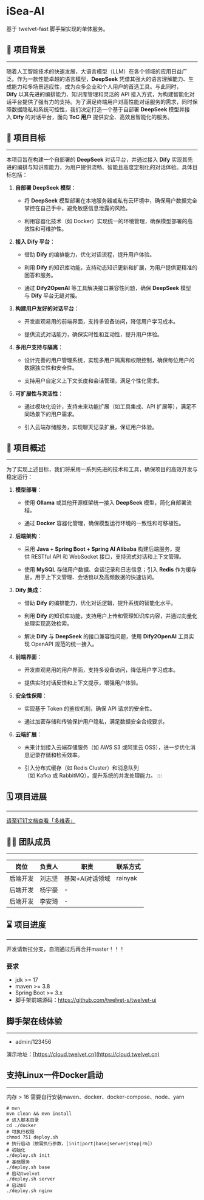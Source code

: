 # iSea-AI
基于 twelvet-fast 脚手架实现的单体服务。
## 🌈 项目背景

---
随着人工智能技术的快速发展，大语言模型（LLM）在各个领域的应用日益广泛。作为一款性能卓越的语言模型，**DeepSeek** 凭借其强大的语言理解能力、生成能力和多场景适应性，成为众多企业和个人用户的首选工具。与此同时，**Dify** 以其先进的编排能力、知识库管理和灵活的 API 接入方式，为构建智能化对话平台提供了强有力的支持。为了满足终端用户对高性能对话服务的需求，同时保障数据隐私和系统可控性，我们决定打造一个基于自部署 **DeepSeek** 模型并接入 **Dify** 的对话平台，面向 **ToC 用户** 提供安全、高效且智能化的服务。

## 🎯 项目目标

---
本项目旨在构建一个自部署的 **DeepSeek** 对话平台，并通过接入 **Dify** 实现其先进的编排与知识库能力，为用户提供流畅、智能且高度定制化的对话体验。具体目标包括：

1. **自部署 DeepSeek 模型**：

    - 将 **DeepSeek** 模型部署在本地服务器或私有云环境中，确保用户数据完全掌控在自己手中，避免敏感信息泄露的风险。

   - 利用容器化技术（如 Docker）实现统一的环境管理，确保模型部署的高效性和可维护性。

2. **接入 Dify 平台**：

    - 借助 **Dify** 的编排能力，优化对话流程，提升用户体验。

   - 利用 **Dify** 的知识库功能，支持动态知识更新和扩展，为用户提供更精准的回答和服务。

   - 通过 **Dify2OpenAI** 等工具解决接口兼容性问题，确保 **DeepSeek** 模型与 **Dify** 平台无缝对接。

3. **构建用户友好的对话平台**：

    - 开发直观易用的前端界面，支持多设备访问，降低用户学习成本。

   - 提供流式对话能力，确保实时性和互动性，提升用户体验。

4. **多用户支持与隔离**：

    - 设计完善的用户管理系统，实现多用户隔离和权限控制，确保每位用户的数据独立性和安全性。

   - 支持用户自定义上下文长度和会话管理，满足个性化需求。

5. **可扩展性与灵活性**：

    - 通过模块化设计，支持未来功能扩展（如工具集成、API 扩展等），满足不同场景下的用户需求。

   - 引入云端存储服务，实现聊天记录扩展，保证用户体验。

## 🧾 项目概述

---
为了实现上述目标，我们将采用一系列先进的技术和工具，确保项目的高效开发与稳定运行：

1. **模型部署**：

   - 使用 **Ollama** 或其他开源框架统一接入 **DeepSeek** 模型，简化自部署流程。

   - 通过 **Docker** 容器化管理，确保模型运行环境的一致性和可移植性。

2. **后端架构**：

    - 采用 **Java + Spring Boot + Spring AI Alibaba** 构建后端服务，提供 RESTful API 和 WebSocket 接口，支持流式对话和上下文管理。

   - 使用 **MySQL** 存储用户数据、会话记录和日志信息；引入 **Redis** 作为缓存层，用于上下文管理、会话锁以及高频数据的快速访问。

3. **Dify 集成**：

    - 借助 **Dify** 的编排能力，优化对话逻辑，提升系统的智能化水平。

   - 利用 **Dify** 的知识库功能，支持用户上传和管理知识库内容，并通过向量化处理实现高效检索。

   - 解决 **Dify** 与 **DeepSeek** 的接口兼容性问题，使用 **Dify2OpenAI** 工具实现 OpenAPI 规范的统一接入。

4. **前端界面**：

    - 开发直观易用的用户界面，支持多设备访问，降低用户学习成本。

   - 提供实时对话反馈和上下文提示，增强用户体验。

5. **安全性保障**：

    - 实现基于 Token 的鉴权机制，确保 API 请求的安全性。

   - 通过加密存储和传输保护用户隐私，满足数据安全合规要求。

6. **云端扩展**：

    - 未来计划接入云端存储服务（如 AWS S3 或阿里云 OSS），进一步优化消息记录存储和检索效率。

   - 引入分布式缓存（如 Redis Cluster）和消息队列（如 Kafka 或 RabbitMQ），提升系统的并发处理能力。
:::

## 🗓️ 项目进展

---
[请至钉钉文档查看「多维表」](https://docs.dingtalk.com/i/nodes/1OQX0akWmx7vjekXFkglL1YR8GlDd3mE?iframeQuery=anchorId%3DX0278ae71d1-8881-4e06-a4dc-2ab309e2b0dc-m7e5pcjrevjlvi8pjia)

## 🧑‍💻 团队成员

---

| 岗位     | 负责人                | 职责              | 联系方式 |
| -------- | --------------------- | ----------------- | -------- |
| 后端开发 | 刘志坚 | 基架+AI对话领域 | rainyak  |
| 后端开发 | 杨宇豪 | \-                |          |
| 后端开发 | 李安琦 | \-                |          |

## ⌛ 项目进度

---

开发请新拉分支，自测通过后再合并master！！！
### 要求
- jdk >= 17
- maven >= 3.8
- Spring Boot >= 3.x
- 脚手架前端源码：https://github.com/twelvet-s/twelvet-ui

## 脚手架在线体验

---

- admin/123456

演示地址：[https://cloud.twelvet.cn](https://cloud.twelvet.cn)

## 支持Linux一件Docker启动

---
内存 > 16
需要自行安装maven、docker、docker-compose、node、yarn
```shell
# mvn
mvn clean && mvn install
# 进入脚本目录
cd ./docker
# 可执行权限
chmod 751 deploy.sh
# 执行启动（按需执行参数，[init|port|base|server|stop|rm]）
# 初始化
./deploy.sh init
# 基础服务
./deploy.sh base
# 启动twelvet
./deploy.sh server
# 启动UI
./deploy.sh nginx
```